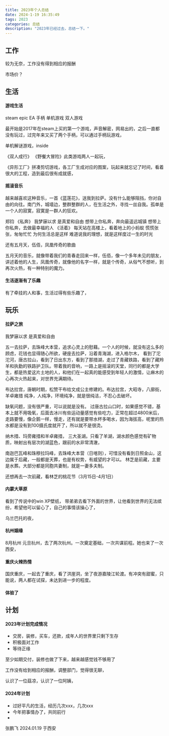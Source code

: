 ```yaml
---
title: 2023年个人总结
date: 2024-1-19 16:35:49
tags: 2023
categories: 总结
description: "2023年已经过去，总结一下。"
---
```



## 工作

较为无奈，工作没有得到相应的报酬

市场价？


## 生活

#### 游戏生活

steam epic EA  手柄 单机游戏 双人游戏 

最开始是2017年在steam上买的第一个游戏，声音解密，网易出的，之后一直都没有玩过，过完年来又买了两个手柄，可以通过手柄玩游戏，

单机解谜游戏，inside

《双人成行》 《野餐大冒险》此类游戏两人一起玩，

《异形工厂》拼凑剪切游戏，各工厂生成对应的图案，玩起来就忘记了时间，看着很大的工程，造到最后很有成就感，


#### 摇滚音乐

越来越喜欢这种音乐，一首《蓝莲花》，送我到拉萨。没有什么能够阻挡，你对自由的向往。南门外，城墙边，整群整群的人，在生活之外，寻找一丝自我。孤单是一个人的寂寞，寂寞是一群人的狂欢。

郑钧 《私奔》 我梦寐以求 是真爱和自由 想带上你私奔，奔向最遥远城镇 想带上你私奔，去做最幸福的人
《活着》 每天站在高楼上，看着地上的小蚂蚁 慌慌张张，匆匆忙忙 为何生活总是这样 难道说我的理想，就是这样度过一生的时光


还有五月天，伍佰，凤凰传奇的歌曲

五月天的音乐，就像带着我们的青春走回来一样，伍佰，像一个多年未见的朋友，讲述着他的人生，凤凰传奇，就像他的名字一样，就是个传奇，从俗气不想听，到再次火热，有一种特别的魔力。


#### 生活逐渐有了乐趣

有了牵挂的人和事，生活过得有些乐趣了，

## 玩乐

#### 拉萨之旅

我梦寐以求 是真爱和自由

五一去拉萨，去珠峰大本营，追求心灵上的慰藉。一个人的时候，就没有这么多的顾虑，花钱也显得随心所欲，硬座去拉萨，沿着青海湖，进入格尔木， 看到了沱沱河，唐古拉山，看到了日出东方，看到了那措湖，走过了青藏铁路，看到了藏羚羊和执勤的铁路护卫队。带着我的音响，一路上是摇滚的天堂，同行的都是大学生，都是热爱这片土地的人，和他们在一起真的能感受到年轻人的激情，让麻木的心再次火热起来，对世界充满期待。

布达拉宫，唐朝时期，松赞干布给文成公主修建的。布达拉宫，大昭寺，八廓街，羊卓雍措 纯净，人纯净，环境纯净，就是很纯洁，不忍心去破坏。

缺氧问题，没有很严重，可以说就是没有。 过唐古拉山口时，如果感觉不错，基本上就不用吸氧，后面去冰川有些运动量感觉有些吃力，正常在超过4800米后，走路要慢，像企鹅一样，慢走，还有就是要带水杯多喝水，因为海拔高，呢里的热水都是没有到100摄氏度就开了，所以就不是很烫。


纳木措、玛旁雍措和羊卓雍措， 三大圣湖。只看了羊湖，湖水颜色感觉有矿物质，映射出有层次的湖蓝色，跟前的水非常清澈，

南迦巴瓦峰和珠穆拉玛峰，去珠峰大本营（日喀则），可惜没有看到日照金山，这边属于后藏，一般都是天葬，也是有权势，有威望的才可以。 林芝是前藏，主要是水葬。大部分都是同胞共妻制，就是一妻多夫制。

还想再去一次前藏，看林芝的桃花节（3月15日-4月1日）


#### 内蒙大草原

看到了传说中的win XP壁纸， 带弟弟去看下外面的世界，让他看到世界的无法缤纷，希望他可以留心了，自己的事情该操心了，

乌兰巴托的夜，

#### 杭州姻缘

8月杭州 元旦杭州，去了两次杭州。一次奠定基础，一次共谋前程。她也来了一次西安，

#### 重庆火辣热情

国庆重庆，一起去了重庆，看了洪崖洞，坐了夜游嘉陵江轮渡。有冲突有甜蜜，只能说，两人都在试探，未达到进一步的程度。

#### 体验了

## 计划

#### 2023年计划完成情况

- 交房，装修，买车，还款，成年人的世界里只剩下生存
- 积极面对工作
- 等待正缘

至少如期交付，装修也做了下来，越来越感觉钱不够用了

工作没有给到相应的报酬，调整部门，觉得很无聊，

认识了一位菇凉，认识了一位阿姨，


#### 2024年计划

- 过好平凡的生活，经历几次xxx，几次xxx
- 今年把事情办了，共同前行
- 




张鹏飞
2024.01.19 于西安  
